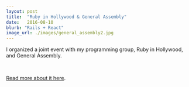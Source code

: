 ```yaml
---
layout: post
title:  "Ruby in Hollywood & General Assembly"
date:   2016-08-10
blurb: "Rails + React"
image_url: ./images/general_assembly2.jpg
---
```

I organized a joint event with my programming group, Ruby in Hollywood, and General Assembly. 

&nbsp;

[Read more about it here](https://stephanieawilkinson.com/my-site/2016/07/14/rubyinhollywood-generalassembly/).


